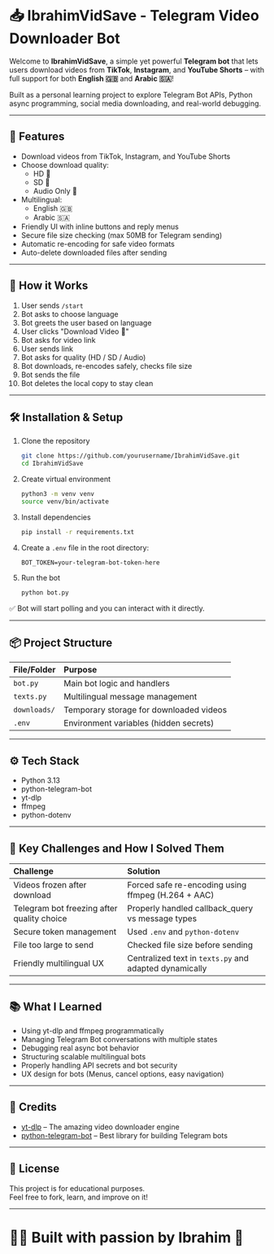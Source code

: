 # 📥 IbrahimVidSave - Telegram Video Downloader Bot

Welcome to **IbrahimVidSave**, a simple yet powerful **Telegram bot** that lets users download videos from **TikTok**, **Instagram**, and **YouTube Shorts** – with full support for both **English 🇬🇧** and **Arabic 🇸🇦**!

Built as a personal learning project to explore Telegram Bot APIs, Python async programming, social media downloading, and real-world debugging.

---

## 🚀 Features

- Download videos from TikTok, Instagram, and YouTube Shorts
- Choose download quality:
  - HD 🎥
  - SD 📼
  - Audio Only 🎵
- Multilingual:
  - English 🇬🇧
  - Arabic 🇸🇦
- Friendly UI with inline buttons and reply menus
- Secure file size checking (max 50MB for Telegram sending)
- Automatic re-encoding for safe video formats
- Auto-delete downloaded files after sending

---

## 📸 How it Works

1. User sends `/start`
2. Bot asks to choose language
3. Bot greets the user based on language
4. User clicks "Download Video 🎥"
5. Bot asks for video link
6. User sends link
7. Bot asks for quality (HD / SD / Audio)
8. Bot downloads, re-encodes safely, checks file size
9. Bot sends the file
10. Bot deletes the local copy to stay clean

---

## 🛠 Installation & Setup

1. Clone the repository

   ```bash
   git clone https://github.com/yourusername/IbrahimVidSave.git
   cd IbrahimVidSave
   ```

2. Create virtual environment

   ```bash
   python3 -m venv venv
   source venv/bin/activate
   ```

3. Install dependencies

   ```bash
   pip install -r requirements.txt
   ```

4. Create a `.env` file in the root directory:

   ```env
   BOT_TOKEN=your-telegram-bot-token-here
   ```

5. Run the bot

   ```bash
   python bot.py
   ```

✅ Bot will start polling and you can interact with it directly.

---

## 📦 Project Structure

| File/Folder  | Purpose                                 |
| :----------- | :-------------------------------------- |
| `bot.py`     | Main bot logic and handlers             |
| `texts.py`   | Multilingual message management         |
| `downloads/` | Temporary storage for downloaded videos |
| `.env`       | Environment variables (hidden secrets)  |

---

## ⚙️ Tech Stack

- Python 3.13
- python-telegram-bot
- yt-dlp
- ffmpeg
- python-dotenv

---

## 🧠 Key Challenges and How I Solved Them

| Challenge                                  | Solution                                               |
| :----------------------------------------- | :----------------------------------------------------- |
| Videos frozen after download               | Forced safe re-encoding using ffmpeg (H.264 + AAC)     |
| Telegram bot freezing after quality choice | Properly handled callback_query vs message types       |
| Secure token management                    | Used `.env` and `python-dotenv`                        |
| File too large to send                     | Checked file size before sending                       |
| Friendly multilingual UX                   | Centralized text in `texts.py` and adapted dynamically |

---

## 📚 What I Learned

- Using yt-dlp and ffmpeg programmatically
- Managing Telegram Bot conversations with multiple states
- Debugging real async bot behavior
- Structuring scalable multilingual bots
- Properly handling API secrets and bot security
- UX design for bots (Menus, cancel options, easy navigation)

---

## 🧹 Credits

- [yt-dlp](https://github.com/yt-dlp/yt-dlp) – The amazing video downloader engine
- [python-telegram-bot](https://github.com/python-telegram-bot/python-telegram-bot) – Best library for building Telegram bots

---

## 📝 License

This project is for educational purposes.  
Feel free to fork, learn, and improve on it!

---

# 👨‍💻 Built with passion by Ibrahim 🚀
